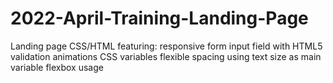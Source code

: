 # 2022-April-Training-Landing-Page
Landing page CSS/HTML
featuring:
responsive form
input field with HTML5 validation
animations
CSS variables
flexible spacing using text size as main variable
flexbox usage
